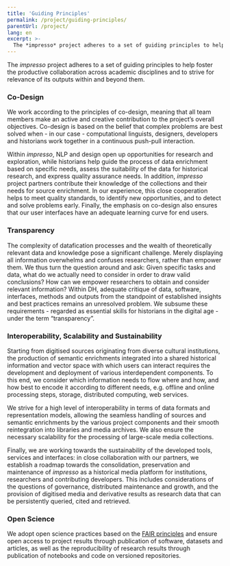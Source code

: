 ```yaml
---
title: 'Guiding Principles'
permalink: /project/guiding-principles/
parentUrl: /project/
lang: en
excerpt: >-
  The *impresso* project adheres to a set of guiding principles to help foster the productive collaboration across academic disciplines and to strive for relevance of its outputs within and beyond them.
---
```


The *impresso* project adheres to a set of guiding principles to help foster the productive collaboration across academic disciplines and to strive for relevance of its outputs within and beyond them.

<!-- more -->

### Co-Design

We work according to the principles of co-design, meaning that all team members make an active and creative contribution to the project’s overall objectives. Co-design is based on the belief that complex problems are best solved when - in our case - computational linguists, designers, developers and historians work together in a continuous push-pull interaction. 

Within *impresso*, NLP and design open up opportunities for research and exploration, while historians help guide the process of data enrichment based on specific needs, assess the suitability of the data for historical research, and express quality assurance needs. In addition, *impresso* project partners contribute their knowledge of the collections and their needs for source enrichment. 
In our experience, this close cooperation helps to meet quality standards, to identify new opportunities, and to detect and solve problems early. Finally, the emphasis on co-design also ensures that our user interfaces have an adequate learning curve for end users.


### Transparency

The complexity of datafication processes and the wealth of theoretically relevant data and knowledge pose a significant challenge. Merely displaying all information overwhelms and confuses researchers, rather than empower them. We thus turn the question around and ask: Given specific tasks and data, what do we actually need to consider in order to draw valid conclusions? How can we empower researchers to obtain and consider relevant information? 
Within DH, adequate critique of data, software, interfaces, methods and outputs from the standpoint of established insights and best practices remains an unresolved problem. We subsume these requirements - regarded as essential skills for historians in the digital age - under the term “transparency”.


### Interoperability, Scalability and Sustainability 

Starting from digitised sources originating from diverse cultural institutions, the production of semantic enrichments integrated into a shared historical information and vector space with which users can interact requires the development and deployment of various interdependent components. To this end, we consider which information needs to flow where and how, and how best to encode it according to different needs, e.g. offline and online processing steps, storage, distributed computing, web services.

We strive for a high level of interoperability in terms of data formats and representation models, allowing the seamless handling of sources and semantic enrichments by the various project components and their smooth reintegration into libraries and media archives. We also ensure the necessary scalability for the processing of large-scale media collections. 

Finally, we are working towards the sustainability of the developed tools, services and interfaces: in close collaboration with our partners, we establish a roadmap towards the consolidation, preservation and maintenance of *impresso* as a historical media platform for institutions, researchers and contributing developers. This includes considerations of the questions of governance, distributed maintenance and growth, and the provision of digitised media and derivative results as research data that can be persistently queried, cited and retrieved.


### Open Science

We adopt open science practices based on the [FAIR principles](https://www.go-fair.org/fair-principles/) and ensure open access to project results through publication of software, datasets and articles, as well as the reproducibility of research results through publication of notebooks and code on versioned repositories.

